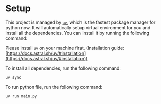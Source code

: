 # Setup

This project is managed by [`uv`](https://docs.astral.sh/uv/), which is the fastest package manager for python now. It will automatically setup virtual environment for you and install all the dependencies. You can install it by running the following command:

Please install `uv` on your machine first. (Installation guide: [https://docs.astral.sh/uv/#installation](https://docs.astral.sh/uv/#installation))

To install all dependencies, run the following command:

```bash
uv sync
```

To run python file, run the following command:

```bash
uv run main.py
```
